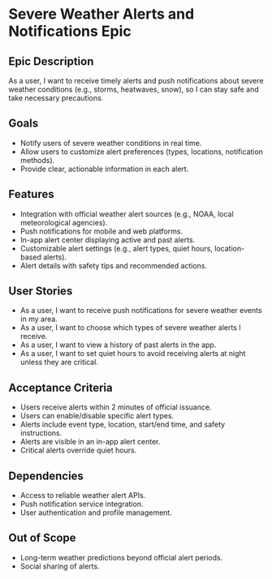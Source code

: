# Severe Weather Alerts and Notifications Epic
 
## Epic Description
As a user, I want to receive timely alerts and push notifications about severe weather conditions (e.g., storms, heatwaves, snow), so I can stay safe and take necessary precautions.
 
## Goals
- Notify users of severe weather conditions in real time.
- Allow users to customize alert preferences (types, locations, notification methods).
- Provide clear, actionable information in each alert.
 
## Features
- Integration with official weather alert sources (e.g., NOAA, local meteorological agencies).
- Push notifications for mobile and web platforms.
- In-app alert center displaying active and past alerts.
- Customizable alert settings (e.g., alert types, quiet hours, location-based alerts).
- Alert details with safety tips and recommended actions.
 
## User Stories
- As a user, I want to receive push notifications for severe weather events in my area.
- As a user, I want to choose which types of severe weather alerts I receive.
- As a user, I want to view a history of past alerts in the app.
- As a user, I want to set quiet hours to avoid receiving alerts at night unless they are critical.
 
## Acceptance Criteria
- Users receive alerts within 2 minutes of official issuance.
- Users can enable/disable specific alert types.
- Alerts include event type, location, start/end time, and safety instructions.
- Alerts are visible in an in-app alert center.
- Critical alerts override quiet hours.
 
## Dependencies
- Access to reliable weather alert APIs.
- Push notification service integration.
- User authentication and profile management.
 
## Out of Scope
- Long-term weather predictions beyond official alert periods.
- Social sharing of alerts.
